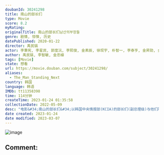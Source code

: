 ```yaml
---
doubanId: 30241298
title: 南山的部长们
type: Movie
score: 8.2
myRating: 
originalTitle: 南山的部长们남산의부장들
genre: 剧情, 惊悚, 历史
datePublished: 2020-01-22
director: 禹民镐
actor: 李秉宪, 李星民, 郭度沅, 李熙俊, 金素辰, 徐现宇, 朴智一, 李泰亨, 金昇勋, 金明善, 朴成根, 郑钟宇, 金民尚, 周锡泰, 成民秀, 赵惠珠, 孙炳旭, 朴炫宇, 严志满, 柳正浩, 金弘波, 李东国, 金洛均
author: 禹民镐, 李智敏, 金忠植
tags: [Movie]
state: 想看
url: https://movie.douban.com/subject/30241298/
aliases:
  - The_Man_Standing_Next
country: 韩国
language: 韩语
IMDb: tt11358398
time: 114分钟
createTime: 2023-01-24 01:35:58
collectionDate: 2022-05-09
desc: "电影&#34;南山的部长们&#34;以韩国中央情报部(KCIA)的部长们(副总理级)与他们所主导的政治阴谋为素材，原作为揭露韩国政治内幕的同名小说，以历代中央情报部的部长金载圭和金炯旭的故事为中心重新创作而成。19..."
date created: 2023-01-24
date modified: 2023-03-07
---
```


![image](p2581888792.jpg)

Comment:
---
